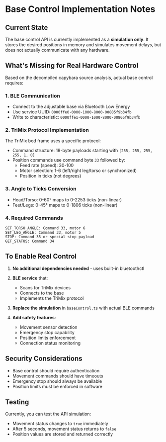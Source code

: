 # Base Control Implementation Notes

## Current State
The base control API is currently implemented as a **simulation only**. It stores the desired positions in memory and simulates movement delays, but does not actually communicate with any hardware.

## What's Missing for Real Hardware Control

Based on the decompiled capybara source analysis, actual base control requires:

### 1. BLE Communication
- Connect to the adjustable base via Bluetooth Low Energy
- Use service UUID: `0000ffe0-0000-1000-8000-00805f9b34fb`
- Write to characteristic: `0000ffe1-0000-1000-8000-00805f9b34fb`

### 2. TriMix Protocol Implementation
The TriMix bed frame uses a specific protocol:
- Command structure: 18-byte payloads starting with `[255, 255, 255, 255, 1, 0]`
- Position commands use command byte `33` followed by:
  - Feed rate (speed): 30-100
  - Motor selection: 1-6 (left/right leg/torso or synchronized)
  - Position in ticks (not degrees)

### 3. Angle to Ticks Conversion
- Head/Torso: 0-60° maps to 0-2253 ticks (non-linear)
- Feet/Legs: 0-45° maps to 0-1806 ticks (non-linear)

### 4. Required Commands
```
SET_TORSO_ANGLE: Command 33, motor 6
SET_LEG_ANGLE: Command 33, motor 5
STOP: Command 35 or special stop payload
GET_STATUS: Command 34
```

## To Enable Real Control

1. **No additional dependencies needed** - uses built-in bluetoothctl

2. **BLE service** that:
   - Scans for TriMix devices
   - Connects to the base
   - Implements the TriMix protocol

3. **Replace the simulation** in `baseControl.ts` with actual BLE commands

4. **Add safety features**:
   - Movement sensor detection
   - Emergency stop capability
   - Position limits enforcement
   - Connection status monitoring

## Security Considerations
- Base control should require authentication
- Movement commands should have timeouts
- Emergency stop should always be available
- Position limits must be enforced in software

## Testing
Currently, you can test the API simulation:
- Movement status changes to `true` immediately
- After 5 seconds, movement status returns to `false`
- Position values are stored and returned correctly
